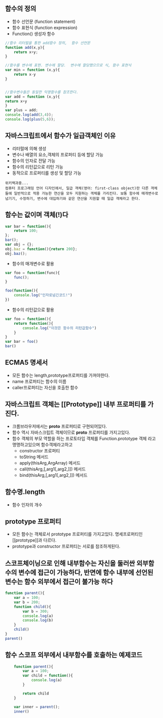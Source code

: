 ## 함수의 정의
+ 함수 선언문 (function statement)
+ 함수 표현식 (function expression)
+ Function() 생성자 함수

```javascript
//함수 리터럴을 통한 add함수 정의,  함수 선언문
function add(x,y){
    return x+y;
}

//함수를 변수에 표현. 변수에 할당.  변수에 할당했으므로 식, 함수 표현식
var min = function (x,y){
    return x-y
}

```

```javascript

//함수변수들은 동일한 익명함수를 참조한다.        
var add = function (x,y){
return x+y
}
var plus = add;
console.log(add(3,4));
console.log(plus(5,6));
```


## 자바스크립트에서 함수가 일급객체인 이유
+ 리터럴에 의해 생성
+ 변수나 배열의 요소,객체의 프로퍼티 등에 할당 가능
+ 함수의 인자로 전달 가능
+ 함수의 리턴값으로 리턴 가능
+ 동적으로 프로퍼티를 생성 및 할당 가능

```
위키백과중...
컴퓨터 프로그래밍 언어 디자인에서, 일급 객체(영어: first-class object)란 다른 객체들에 일반적으로 적용 가능한 연산을 모두 지원하는 객체를 가리킨다. 보통 함수에 매개변수로 넘기기, 수정하기, 변수에 대입하기와 같은 연산을 지원할 때 일급 객체라고 한다.
```


## 함수는 값이며 객체(!)다
```javascript
var bar = function(){
	return 100;
};
bar();
var obj = {};
obj.baz = function(){return 200};
obj.baz();

```

+ 함수의 매개변수로 활용
  
```javascript
var foo = function(func){
    func();
}

foo(function(){
    console.log("인자로넘긴코드!")
})

```
+ 함수의 리턴값으로 활용

```javascript
var foo = function(){
	return function(){
		console.log("이것은 함수의 리턴값함수")
	}
}
var bar = foo()
bar()
```


## ECMA5 명세서
+ 모든 함수는 length,prototype프로퍼티를 가져야한다.
+ name 프로퍼티는 함수의 이름
+ caller프로퍼티는 자신을 호출한 함수


## 자바스크립트 객체는 [[Prototype]] 내부 프로퍼티를 가진다.
+ 크롬브라우저에서는 __proto__ 프로퍼티로 구현되어있다.
+ 함수 역시 자바스크립트 객체이므로 __proto__ 프로퍼티를 가지고있다.
+ 함수 객체의 부모 역할을 하는 프로토타입 객체를 Function.prototype 객체 라고 명명하고있으며 함수객체라고하고 
  + constructor 프로퍼티
  + toString 메서드
  + apply(thisArg,ArgArray) 메서드
  + call(thisArg,[,arg1[,arg2,]]) 메서드
  + bind(thisArg,[,arg1[,arg2,]]) 메서드


## 함수명.length
  + 함수 인자의 개수
  
## prototype 프로퍼티
  + 모든 함수는 객체로서 prototype 프로퍼티를 가지고있다. 명세프로퍼티인 [[prototype]]과 다르다.
  + prototype과 constructor 프로퍼티는 서로를 참조하게된다.


## 스코프체이닝으로 인해 내부함수는 자신을 둘러싼 외부함수의 변수에 접근이 가능하다, 반면에 함수 내부에 선언된 변수는 함수 외부에서 접근이 불가능 하다
```javascript
function parent(){
    var a = 100;
    var b = 200;
    function child(){
        var b = 300;
        console.log(a)
        console.log(b)
    }
    child()
}
parent()

```


## 함수 스코프 외부에서 내부함수를 호출하는 예제코드
```javascript
    function parent(){
        var a = 100;
        var child = function(){
            console.log(a)
        }

        return child
    }

    var inner = parent();
    inner()

```